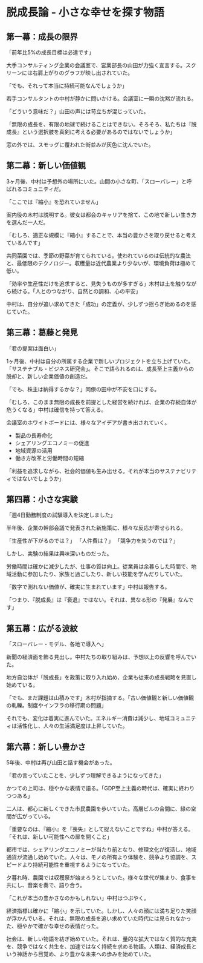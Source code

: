 # 脱成長論 - 小さな幸せを探す物語

## 第一幕：成長の限界

「前年比5%の成長目標は必達です」

大手コンサルティング企業の会議室で、営業部長の山田が力強く宣言する。スクリーンには右肩上がりのグラフが映し出されていた。

「でも、それって本当に持続可能なんでしょうか」

若手コンサルタントの中村が静かに問いかける。会議室に一瞬の沈黙が流れる。

「どういう意味だ？」山田の声には苛立ちが混じっていた。

「無限の成長を、有限の地球で続けることはできない。そろそろ、私たちは『脱成長』という選択肢を真剣に考える必要があるのではないでしょうか」

窓の外では、スモッグに覆われた街並みが灰色に沈んでいた。

## 第二幕：新しい価値観

3ヶ月後、中村は予想外の場所にいた。山間の小さな町、「スローバレー」と呼ばれるコミュニティだ。

「ここでは『縮小』を恐れていません」

案内役の木村は説明する。彼女は都会のキャリアを捨て、この地で新しい生き方を選んだ一人だ。

「むしろ、適正な規模に『縮小』することで、本当の豊かさを取り戻せると考えているんです」

共同菜園では、季節の野菜が育てられている。使われているのは伝統的な農法と、最低限のテクノロジー。収穫量は近代農業より少ないが、環境負荷は極めて低い。

「効率や生産性だけを追求すると、見失うものが多すぎる」木村は土を触りながら続ける。「人とのつながり、自然との調和、心の平安」

中村は、自分が追い求めてきた「成功」の定義が、少しずつ揺らぎ始めるのを感じていた。

## 第三幕：葛藤と発見

「君の提案は面白い」

1ヶ月後、中村は自分の所属する企業で新しいプロジェクトを立ち上げていた。「サステナブル・ビジネス研究会」。そこで語られるのは、成長至上主義からの脱却と、新しい企業価値の創造だ。

「でも、株主は納得するかな？」同僚の田中が不安を口にする。

「むしろ、このまま無限の成長を前提とした経営を続ければ、企業の存続自体が危うくなる」中村は確信を持って答える。

会議室のホワイトボードには、様々なアイデアが書き出されていく。
- 製品の長寿命化
- シェアリングエコノミーの促進
- 地域資源の活用
- 働き方改革と労働時間の短縮

「利益を追求しながら、社会的価値も生み出せる。それが本当のサステナビリティではないでしょうか」

## 第四幕：小さな実験

「週4日勤務制度の試験導入を決定しました」

半年後、企業の幹部会議で発表された新施策に、様々な反応が寄せられる。

「生産性が下がるのでは？」
「人件費は？」
「競争力を失うのでは？」

しかし、実験の結果は興味深いものだった。

労働時間は確かに減少したが、仕事の質は向上。従業員は余暮らした時間で、地域活動に参加したり、家族と過ごしたり、新しい技能を学んだりしていた。

「数字で測れない価値が、確実に生まれています」中村は報告する。

「つまり、『脱成長』は『衰退』ではない。それは、異なる形の『発展』なんです」

## 第五幕：広がる波紋

「スローバレー・モデル、各地で導入へ」

新聞の経済面を飾る見出し。中村たちの取り組みは、予想以上の反響を呼んでいた。

地方自治体が「脱成長」を政策に取り入れ始め、企業も従来の成長戦略を見直し始めている。

「でも、まだ課題は山積みです」木村が指摘する。「古い価値観と新しい価値観の軋轢。制度やインフラの移行期の問題」

それでも、変化は着実に進んでいた。エネルギー消費は減少し、地域コミュニティは活性化し、人々の生活満足度は上昇していた。

## 第六幕：新しい豊かさ

5年後、中村は再び山田と話す機会があった。

「君の言っていたことを、少しずつ理解できるようになってきた」

かつての上司は、穏やかな表情で語る。「GDP至上主義の時代は、確実に終わりつつある」

二人は、都心に新しくできた市民農園を歩いていた。高層ビルの合間に、緑の空間が広がっている。

「重要なのは、『縮小』を『喪失』として捉えないことですね」中村が答える。「それは、新しい可能性への扉を開くこと」

都市では、シェアリングエコノミーが当たり前となり、修理文化が復活し、地域通貨が流通し始めていた。人々は、モノの所有より体験を、競争より協調を、スピードより持続可能性を重視するようになっていた。

夕暮れ時、農園では収穫祭が始まろうとしていた。様々な世代が集まり、食事を共にし、音楽を奏で、語り合う。

「これが本当の豊かさなのかもしれない」中村はつぶやく。

経済指標は確かに「縮小」を示していた。しかし、人々の顔には満ち足りた笑顔が浮かんでいる。それは、無限の成長を追い求めていた時代には見られなかった、穏やかで確かな幸せの表情だった。

社会は、新しい物語を紡ぎ始めていた。それは、量的な拡大ではなく質的な充実を、競争ではなく共生を、加速ではなく持続を求める物語。人類は、経済成長という神話から目覚め、より豊かな未来への歩みを始めていた。
